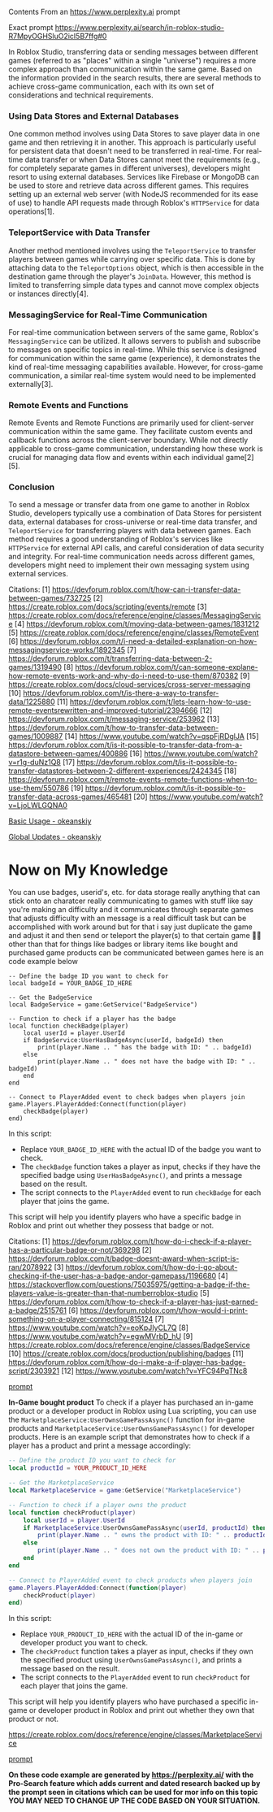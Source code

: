 Contents From an https://www.perplexity.ai prompt

Exact prompt https://www.perplexity.ai/search/in-roblox-studio-R7MpyOGHSluO2icI5B7ffg#0

In Roblox Studio, transferring data or sending messages between different games (referred to as "places" within a single "universe") requires a more complex approach than communication within the same game. Based on the information provided in the search results, there are several methods to achieve cross-game communication, each with its own set of considerations and technical requirements.

### Using Data Stores and External Databases

One common method involves using Data Stores to save player data in one game and then retrieving it in another. This approach is particularly useful for persistent data that doesn't need to be transferred in real-time. For real-time data transfer or when Data Stores cannot meet the requirements (e.g., for completely separate games in different universes), developers might resort to using external databases. Services like Firebase or MongoDB can be used to store and retrieve data across different games. This requires setting up an external web server (with NodeJS recommended for its ease of use) to handle API requests made through Roblox's `HTTPService` for data operations[1].

### TeleportService with Data Transfer

Another method mentioned involves using the `TeleportService` to transfer players between games while carrying over specific data. This is done by attaching data to the `TeleportOptions` object, which is then accessible in the destination game through the player's `JoinData`. However, this method is limited to transferring simple data types and cannot move complex objects or instances directly[4].

### MessagingService for Real-Time Communication

For real-time communication between servers of the same game, Roblox's `MessagingService` can be utilized. It allows servers to publish and subscribe to messages on specific topics in real-time. While this service is designed for communication within the same game (experience), it demonstrates the kind of real-time messaging capabilities available. However, for cross-game communication, a similar real-time system would need to be implemented externally[3].

### Remote Events and Functions

Remote Events and Remote Functions are primarily used for client-server communication within the same game. They facilitate custom events and callback functions across the client-server boundary. While not directly applicable to cross-game communication, understanding how these work is crucial for managing data flow and events within each individual game[2][5].

### Conclusion

To send a message or transfer data from one game to another in Roblox Studio, developers typically use a combination of Data Stores for persistent data, external databases for cross-universe or real-time data transfer, and `TeleportService` for transferring players with data between games. Each method requires a good understanding of Roblox's services like `HTTPService` for external API calls, and careful consideration of data security and integrity. For real-time communication needs across different games, developers might need to implement their own messaging system using external services.

Citations:
[1] https://devforum.roblox.com/t/how-can-i-transfer-data-between-games/732725
[2] https://create.roblox.com/docs/scripting/events/remote
[3] https://create.roblox.com/docs/reference/engine/classes/MessagingService
[4] https://devforum.roblox.com/t/moving-data-between-games/1831212
[5] https://create.roblox.com/docs/reference/engine/classes/RemoteEvent
[6] https://devforum.roblox.com/t/i-need-a-detailed-explanation-on-how-messagingservice-works/1892345
[7] https://devforum.roblox.com/t/transferring-data-between-2-games/1319490
[8] https://devforum.roblox.com/t/can-someone-explane-how-remote-events-work-and-why-do-i-need-to-use-them/870382
[9] https://create.roblox.com/docs/cloud-services/cross-server-messaging
[10] https://devforum.roblox.com/t/is-there-a-way-to-transfer-data/1225880
[11] https://devforum.roblox.com/t/lets-learn-how-to-use-remote-eventsrewritten-and-improved-tutorial/2394666
[12] https://devforum.roblox.com/t/messaging-service/253962
[13] https://devforum.roblox.com/t/how-to-transfer-data-between-games/1009887
[14] https://www.youtube.com/watch?v=qspFjRDglJA
[15] https://devforum.roblox.com/t/is-it-possible-to-transfer-data-from-a-datastore-between-games/400886
[16] https://www.youtube.com/watch?v=r1g-duNz1Q8
[17] https://devforum.roblox.com/t/is-it-possible-to-transfer-datastores-between-2-different-experiences/2424345
[18] https://devforum.roblox.com/t/remote-events-remote-functions-when-to-use-them/550786
[19] https://devforum.roblox.com/t/is-it-possible-to-transfer-data-across-games/465481
[20] https://www.youtube.com/watch?v=LjoLWLGQNA0

[Basic Usage - okeanskiy](https://www.youtube.com/watch?v=xZqxMjO62fk)

[Global Updates - okeanskiy](https://www.youtube.com/watch?v=eQpNLPDs-yg&t=1s)

# Now on My Knowledge

You can use badges, userid's, etc. for data storage really anything that can stick onto an charatcer really communicating to games with stuff like say you're making an difficulty and it communicates through separate games that adjusts difficulty with an message is a real difficult task but can be accomplished with work around but for that i say just duplicate the game and adjust it and then send or teleport the player(s) to that certain game :man_shrugging: other than that for things like badges or library items like bought and purchased game products can be communicated between games here is an code example below

```
-- Define the badge ID you want to check for
local badgeId = YOUR_BADGE_ID_HERE

-- Get the BadgeService
local BadgeService = game:GetService("BadgeService")

-- Function to check if a player has the badge
local function checkBadge(player)
    local userId = player.UserId
    if BadgeService:UserHasBadgeAsync(userId, badgeId) then
        print(player.Name .. " has the badge with ID: " .. badgeId)
    else
        print(player.Name .. " does not have the badge with ID: " .. badgeId)
    end
end

-- Connect to PlayerAdded event to check badges when players join
game.Players.PlayerAdded:Connect(function(player)
    checkBadge(player)
end)
```
In this script:
- Replace `YOUR_BADGE_ID_HERE` with the actual ID of the badge you want to check.
- The `checkBadge` function takes a player as input, checks if they have the specified badge using `UserHasBadgeAsync()`, and prints a message based on the result.
- The script connects to the `PlayerAdded` event to run `checkBadge` for each player that joins the game.

This script will help you identify players who have a specific badge in Roblox and print out whether they possess that badge or not.

Citations:
[1] https://devforum.roblox.com/t/how-do-i-check-if-a-player-has-a-particular-badge-or-not/369298
[2] https://devforum.roblox.com/t/badge-doesnt-award-when-script-is-ran/2078922
[3] https://devforum.roblox.com/t/how-do-i-go-about-checking-if-the-user-has-a-badge-andor-gamepass/1196680
[4] https://stackoverflow.com/questions/75035975/getting-a-badge-if-the-players-value-is-greater-than-that-numberroblox-studio
[5] https://devforum.roblox.com/t/how-to-check-if-a-player-has-just-earned-a-badge/2515761
[6] https://devforum.roblox.com/t/how-would-i-print-something-on-a-player-connecting/815124
[7] https://www.youtube.com/watch?v=eoKpJIyCL7Q
[8] https://www.youtube.com/watch?v=egwMVrbD_hU
[9] https://create.roblox.com/docs/reference/engine/classes/BadgeService
[10] https://create.roblox.com/docs/production/publishing/badges
[11] https://devforum.roblox.com/t/how-do-i-make-a-if-player-has-badge-script/2303921
[12] https://www.youtube.com/watch?v=YFC94PqTNc8

[prompt](https://www.perplexity.ai/search/give-me-an-0inDq8EnSB6Fbp_fqT9siw#0)

**In-Game bought product**
To check if a player has purchased an in-game product or a developer product in Roblox using Lua scripting, you can use the `MarketplaceService:UserOwnsGamePassAsync()` function for in-game products and `MarketplaceService:UserOwnsGamePassAsync()` for developer products. Here is an example script that demonstrates how to check if a player has a product and print a message accordingly:

```lua
-- Define the product ID you want to check for
local productId = YOUR_PRODUCT_ID_HERE

-- Get the MarketplaceService
local MarketplaceService = game:GetService("MarketplaceService")

-- Function to check if a player owns the product
local function checkProduct(player)
    local userId = player.UserId
    if MarketplaceService:UserOwnsGamePassAsync(userId, productId) then
        print(player.Name .. " owns the product with ID: " .. productId)
    else
        print(player.Name .. " does not own the product with ID: " .. productId)
    end
end

-- Connect to PlayerAdded event to check products when players join
game.Players.PlayerAdded:Connect(function(player)
    checkProduct(player)
end)
```

In this script:
- Replace `YOUR_PRODUCT_ID_HERE` with the actual ID of the in-game or developer product you want to check.
- The `checkProduct` function takes a player as input, checks if they own the specified product using `UserOwnsGamePassAsync()`, and prints a message based on the result.
- The script connects to the `PlayerAdded` event to run `checkProduct` for each player that joins the game.

This script will help you identify players who have purchased a specific in-game or developer product in Roblox and print out whether they own that product or not.

https://create.roblox.com/docs/reference/engine/classes/MarketplaceService

[prompt](https://www.perplexity.ai/search/give-me-an-0inDq8EnSB6Fbp_fqT9siw#1)

**On these code example are generated by https://perplexity.ai/ with the Pro-Search feature which adds current and dated research backed up by the prompt seen in citations which can be used for mor info on this topic YOU MAY NEED TO CHANGE UP THE CODE BASED ON YOUR SITUATION.**
